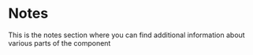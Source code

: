 # Notes

This is the notes section where you can find additional information about various parts of the component
